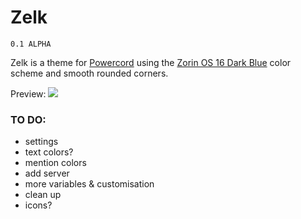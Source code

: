 # Zelk
`0.1 ALPHA`

Zelk is a theme for [Powercord](https://powercord.dev) using the [Zorin OS 16 Dark Blue](https://launchpad.net/~zorinos/+archive/ubuntu/stable/+sourcepub/12259584/+listing-archive-extra) color scheme and smooth rounded corners.

Preview:
![](https://raw.githubusercontent.com/schnensch0/zelk/main/preview/server.png?token=AOCBMPDROFRQO26YXHG2JRTARQU7U)

### TO DO:
* settings
* text colors?
* mention colors
* add server
* more variables & customisation
* clean up
* icons?
